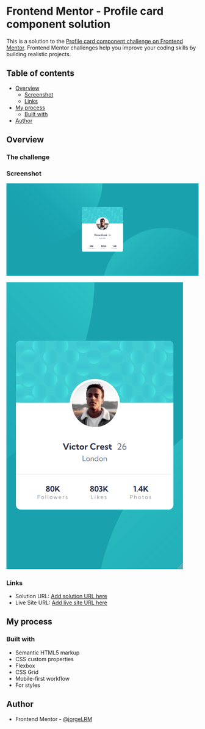 # Frontend Mentor - Profile card component solution

This is a solution to the [Profile card component challenge on Frontend Mentor](https://www.frontendmentor.io/challenges/profile-card-component-cfArpWshJ). Frontend Mentor challenges help you improve your coding skills by building realistic projects. 

## Table of contents

- [Overview](#overview)
  - [Screenshot](#screenshot)
  - [Links](#links)
- [My process](#my-process)
  - [Built with](#built-with)
- [Author](#author)

## Overview

### The challenge

### Screenshot

![](./solution/desktop-screenshot.png)

![](./solution/mobile-screenshot.png)

### Links

- Solution URL: [Add solution URL here](https://github.com/jorgeLRM/profile-card-component-main.git)
- Live Site URL: [Add live site URL here](https://jorgelrm.github.io/profile-card-component-main/)

## My process

### Built with

- Semantic HTML5 markup
- CSS custom properties
- Flexbox
- CSS Grid
- Mobile-first workflow
- For styles


## Author

- Frontend Mentor - [@jorgeLRM](https://www.frontendmentor.io/profile/jorgeLRM)
